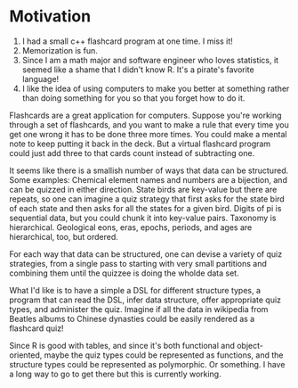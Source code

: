 # Motivation
1. I had a small c++ flashcard program at one time.  I miss it!
2. Memorization is fun.
3. Since I am a math major and software engineer who loves statistics, it seemed like a shame that I didn't know R.  It's a pirate's favorite language!
4. I like the idea of using computers to make you better at something rather than doing something for you so that you forget how to do it.

Flashcards are a great application for computers.  Suppose you're working through a set of flashcards, and you want to make a rule that every time you get one wrong it has to be done three more times.  You could make a mental note to keep putting it back in the deck.  But a virtual flashcard program could just add three to that cards count instead of subtracting one.

It seems like there is a smallish number of ways that data can be structured.  Some examples:  Chemical element names and numbers are a bijection, and can be quizzed in either direction.  State birds are key-value but there are repeats, so one can imagine a quiz strategy that first asks for the state bird of each state and then asks for all the states for a given bird.  Digits of pi is sequential data, but you could chunk it into key-value pairs.  Taxonomy is hierarchical.  Geological eons, eras, epochs, periods, and ages are hierarchical, too, but ordered.

For each way that data can be structured, one can devise a variety of quiz strategies, from a single pass to starting with very small partitions and combining them until the quizzee is doing the wholde data set.

What I'd like is to have a simple a DSL for different structure types, a program that can read the DSL, infer data structure, 
offer appropriate quiz types, and administer the quiz.  Imagine if all the data in wikipedia from Beatles albums to Chinese dynasties could be easily rendered as a flashcard quiz!

Since R is good with tables, and since it's both functional and object-oriented, maybe the quiz types could be represented as functions, and the structure types could be represented as polymorphic.  Or something.  I have a long way to go to get there but this is currently working.
